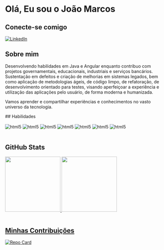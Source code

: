 # **Olá, Eu sou o João Marcos**

## **Conecte-se comigo**
[![LinkedIn](https://img.shields.io/badge/LinkedIn-000?style=for-the-badge&logo=linkedin&logoColor=0E76A8)](https://www.linkedin.com/in/jotamarcosduarte/)

## **Sobre mim**
<p>
  Desenvolvendo habilidades em Java e Angular enquanto contribuo com projetos governamentais, educacionais, industriais e serviços bancários.
  Sustentação em defeitos e criação de melhorias em sistemas legados, bem como aplicação de metodologias ágeis, de código limpo, de refatoração, de desenvolvimento   orientado para testes, visando aperfeiçoar a experiência e utilização das aplicações pelo usuário, de forma moderna e humanizada.

  Vamos aprender e compartilhar experiências e conhecimentos no vasto universo da tecnologia.
</p>
## Habilidades
<div style="display: inline_block"></br>
  <img aling="center" alt="html5" src="https://img.shields.io/badge/Java-ED8B00?style=for-the-badge&logo=java&logoColor=white" />
  <img aling="center" alt="html5" src="https://img.shields.io/badge/Spring-6DB33F?style=for-the-badge&logo=spring&logoColor=white" />
  <img aling="center" alt="html5" src="https://img.shields.io/badge/HTML5-E34F26?style=for-the-badge&logo=html5&logoColor=white" />
  <img aling="center" alt="html5" src="https://img.shields.io/badge/CSS-239120?&style=for-the-badge&logo=css3&logoColor=white" />
  <img aling="center" alt="html5" src="https://img.shields.io/badge/JavaScript-F7DF1E?style=for-the-badge&logo=javascript&logoColor=black" />
  <img aling="center" alt="html5" src="https://img.shields.io/badge/TypeScript-007ACC?style=for-the-badge&logo=typescript&logoColor=white" />
  <img aling="center" alt="html5" src="https://img.shields.io/badge/Bootstrap-563D7C?style=for-the-badge&logo=bootstrap&logoColor=white" />
</div><br/>

## **GitHub Stats**
<div>
  <a href="https://github.com/JotaMarcos">
  <img height="180em" src="https://github-readme-stats.vercel.app/api?username=JotaMarcos&show_icons=true&theme=great-gatsby"/>
  <img height="180em" src="https://github-readme-stats.vercel.app/api/top-langs/?username=JotaMarcos&theme=blue-green"/>
  <br /><br />
</div>

## **Minhas Contribuições**
  [![Repo Card](https://github-readme-stats.vercel.app/api/pin/?username=JotaMarcos&repo=dio-lab-open-source&bg_color=000&border_color=30A3DC&show_icons=true&icon_color=30A3DC&title_color=E94D5F&text_color=FFF)](https://github.com/JoseLeiteAli/dio-lab-open-source)
